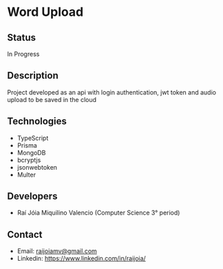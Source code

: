 # Word Upload

## Status
In Progress

## Description
Project developed as an api with login authentication, jwt token and audio upload to be saved in the cloud

## Technologies
* TypeScript
* Prisma
* MongoDB
* bcryptjs
* jsonwebtoken
* Multer

## Developers
* Raí Jóia Miquilino Valencio (Computer Science 3° period)

## Contact
* Email: raijoiamv@gmail.com
* Linkedin: https://www.linkedin.com/in/raijoia/
